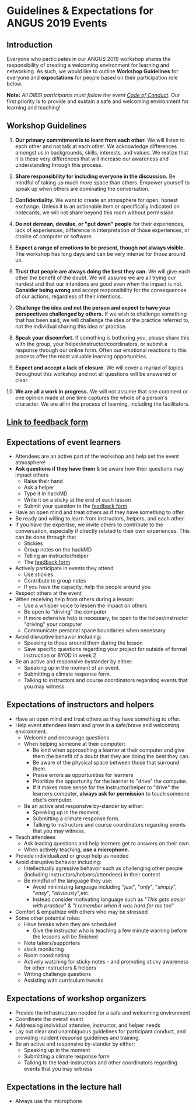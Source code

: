 # Guidelines & Expectations for ANGUS 2019 Events

 ## Introduction
Everyone who participates in our ANGUS 2019 workshop shares the responsibility of creating a welcoming environment for learning and networking. As such, we would like to outline **Workshop Guidelines** for everyone and **expectations** for people based on their participation role below. 

 **Note:** *All DIBSI participants must follow the event [Code of Conduct](coc.rst).* Our first priority is to provide and sustain a safe and welcoming environment for learning and teaching!  

 ## Workshop Guidelines 
1. **Our primary commitment is to learn from each other.** We will listen to each other and not talk at each other. We acknowledge differences amongst us in backgrounds, skills, interests, and values. We realize that it is these very differences that will increase our awareness and understanding through this process.

 2. **Share responsibility for including everyone in the discussion.** Be mindful of taking up much more space than others. Empower yourself to speak up when others are dominating the conversation.

 3. **Confidentiality.** We want to create an atmosphere for open, honest exchange. Unless it is an actionable item or specifically indicated on notecards, we will not share beyond this room without permission.

 4. **Do not demean, devalue, or "put down" people** for their experiences, lack of experiences, difference in interpretation of those experiences, or choice of computer or software.

 5. **Expect a range of emotions to be present, though not always visible.** The workshop has long days and can be very intense for those around us.

 6. **Trust that people are always doing the best they can.** We will give each other the benefit of the doubt. We will assume we are all trying our hardest and that our intentions are good even when the impact is not. **Consider being wrong** and accept responsibility for the consequences of our actions, regardless of their intentions. 

 7. **Challenge the idea and not the person and expect to have your perspectives challenged by others.** If we wish to challenge something that has been said, we will challenge the idea or the practice referred to, not the individual sharing this idea or practice. 

 8. **Speak your discomfort.** If something is bothering you, please share this with the group, your helper/instructor/coordinators, or submit a response through our online form. Often our emotional reactions to this process offer the most valuable learning opportunities.

 9. **Expect and accept a lack of closure.** We will cover a myriad of topics throughout this workshop and not all questions will be answered or clear. 

 10. **We are all a work in progress.** We will not assume that one comment or one opinion made at one time captures the whole of a person's character. We are all in the process of learning, including the facilitators.

## [Link to feedback form](http://bit.ly/2019_ANGUS_Feedback)

 ## Expectations of event learners  
* Attendees are an active part of the workshop and help set the event atmosphere!
* **Ask questions if they have them** & be aware how their questions may impact others  
    * Raise their hand 
    * Ask a helper
    * Type it in hackMD 
    * Write it on a sticky at the end of each lesson
    * Submit your question to the [feedback form](http://bit.ly/2019_ANGUS_Feedback)
* Have an open mind and treat others as if they have something to offer.  
* Be ready and willing to learn from instructors, helpers, and each other.
* If you have the expertise, we invite others to contribute to the conversation, especially if directly related to their own experiences. This can be done through the:  
    * Stickies 
    * Group notes on the hackMD
    * Telling an instructor/helper
    * The [feedback form](http://bit.ly/2019_ANGUS_Feedback)
* Actively participate in events they attend  
    * Use stickies
    * Contribute to group notes
    * If you have the capacity, help the people around you  
* Respect others at the event
* When receiving help from others during a lesson:  
    * Use a whisper voice to lessen the impact on others 
    * Be open to "driving" the computer 
    * If more extensive help is necessary, be open to the helper/instructor "driving" your computer
    * Communicate personal space boundaries when necessary
* Avoid disruptive behavior including:
    * Speaking to those around them during the lesson 
    * Save specific questions regarding your project for outside of formal instruction or BYOD in week 2
* Be an active and responsive bystander by either:  
   * Speaking up in the moment of an event.
   * Submitting a climate response form.
   * Talking to instructors and course coordinators regarding events that you may witness.

 ## Expectations of instructors and helpers    
* Have an open mind and treat others as they have something to offer.
* Help event attendees learn and grow in a safe/brave and welcoming environment.   
    * Welcome and encourage questions   
    * When helping someone at their computer:  
        * Be kind when approaching a learner at their computer and give them the benefit of a doubt that they are doing the best they can. 
        * Be aware of the physical space between those that surround them.
        * Praise errors as opportunities for learners
        * Prioritize the opportunity for the learner to "drive" the computer. 
        * If it makes more sense for the instructor/helper to "drive" the learners computer, **always ask for permission** to touch someone else's computer.   
    * Be an active and responsive by-stander by either:  
        * Speaking up in the moment.
        * Submitting a climate response form.
        * Talking to instructors and course coordinators regarding events that you may witness.
* Teach attendees 
    * Ask leading questions and help learners get to answers on their own 
    * When actively teaching, **use a microphone.**
* Provide individualized or group help as needed
* Avoid disruptive behavior including:
    * Intellectually agressive behavoir such as challenging other people (including instructors/helpers/attendees) in their content  
    * Be mindful of the language they use:
         * Avoid minimizing language including "*just*", "*only*", "*simply*", "*easy*", "*obviously*",etc.  
         * Instead consider motivating language such as "*This gets easier with practice*" & "*I remember when it was hard for me too*"
* Comfort & empathize with others who may be stressed 
* Some other potential roles: 
    * Have breaks when they are scheduled
         * Give the instructor who is teaching a few minute warning before the lessons will be finished
    * Note takers/supporters
    * slack monitoring
    * Room coordinating
    * Actively watching for sticky notes - and promoting sticky awareness for other instructors & helpers
    * Writing challenge questions 
    * Assisting with curriculum tweaks


 ## Expectations of workshop organizers  
* Provide the infrastructure needed for a safe and welcoming environment  
* Coordinate the overall event  
* Addressing individual attendee, instructor, and helper needs
* Lay out clear and unambiguous guidelines for participant conduct, and providing incident response guidelines and training.
* Be an active and responsive by-stander by either:  
    * Speaking up in the moment
    * Submitting a climate response form
    * Talking to the lead-instructors and other coordinators regarding events that you may witness


 ## Expectations in the lecture hall
- Always use the microphone 

